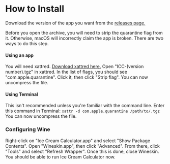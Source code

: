 # How to Install #

Download the version of the app you want from the [releases page.](https://github.com/contextnerror/ICC-Mac/releases)

Before you open the archive, you will need to strip the quarantine flag from it. Otherwise, macOS will incorrectly claim the app is broken. There are two ways to do this step.

#### Using an app ####
You will need xattred. [Download xattred here.](https://eclecticlight.co/xattred-sandstrip-xattr-tools/)
Open "ICC-(version number).tgz" in xattred. In the list of flags, you should see "com.apple.quarantine". Click it, then click "Strip flag". You can now uncompress the file. 

#### Using Terminal ####
This isn't recommended unless you're familiar with the command line.
Enter this command in Terminal: `xattr -d com.apple.quarantine /path/to/.tgz`
You can now uncompress the file. 

### Configuring Wine ###
Right-click on "Ice Cream Calculator.app" and select "Show Package Contents".
Open "Wineskin.app", then click "Advanced". From there, click "Tools" and select "Refresh Wrapper".
Once this is done, close Wineskin. You should be able to run Ice Cream Calculator now.
